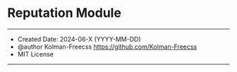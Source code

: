 # Reputation Module

-------------------------------------------------------------------
- Created Date: 2024-06-X (YYYY-MM-DD)
- @author Kolman-Freecss https://github.com/Kolman-Freecss
- MIT License
-------------------------------------------------------------------